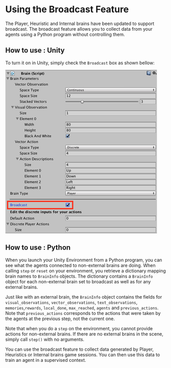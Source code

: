 # Using the Broadcast Feature

The Player, Heuristic and Internal brains have been updated to support broadcast. The broadcast feature allows you to collect data from your agents using a Python program without controlling them.  

## How to use : Unity

To turn it on in Unity, simply check the `Broadcast` box as shown bellow:

![Broadcast](images/broadcast.png)

## How to use : Python 

When you launch your Unity Environment from a Python program, you can see what the agents connected to non-external brains are doing. When calling `step` or `reset` on your environment, you retrieve a dictionary mapping brain names to `BrainInfo` objects. The  dictionary contains a `BrainInfo` object for each non-external brain set to broadcast as well as for any external brains.  

Just like with an external brain, the `BrainInfo` object contains the fields for `visual_observations`, `vector_observations`,  `text_observations`, `memories`,`rewards`, `local_done`, `max_reached`, `agents` and `previous_actions`. Note that `previous_actions` corresponds to the actions that were taken by the agents at the previous step, not the current one.  

Note that when you do a `step` on the environment, you cannot provide actions for non-external brains. If there are no external brains in the scene, simply call `step()` with no arguments.  

You can use the broadcast feature to collect data generated by Player, Heuristics or Internal brains game sessions. You can then use this data to train an agent in a supervised context.

